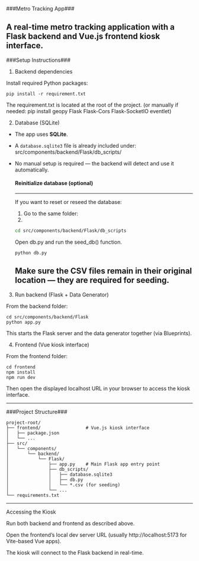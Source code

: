 ###Metro Tracking App###

A real-time metro tracking application with a Flask backend and Vue.js frontend kiosk interface.
---
###Setup Instructions###
1. Backend dependencies

Install required Python packages:

```
pip install -r requirement.txt 
```

The requirement.txt is located at the root of the project. 
(or manually if needed: pip install geopy Flask Flask-Cors Flask-SocketIO eventlet)

2. Database (SQLite)  
- The app uses **SQLite**.  
- A `database.sqlite3` file is already included under:  
src/components/backend/Flask/db_scripts/

- No manual setup is required — the backend will detect and use it automatically.  

   #### Reinitialize database (optional) 
   ---
   If you want to reset or reseed the database:  
   1. Go to the same folder:
   2. 
    ```bash
    cd src/components/backend/Flask/db_scripts
   ```
   Open db.py and run the seed_db() function.
   
   ```
   python db.py
   ```
   
   Make sure the CSV files remain in their original location — they are required for seeding.
   ---

3. Run backend (Flask + Data Generator)

From the backend folder:

```
cd src/components/backend/Flask
python app.py
```

This starts the Flask server and the data generator together (via Blueprints).

4. Frontend (Vue kiosk interface)

From the frontend folder:
```
cd frontend
npm install
npm run dev
```

Then open the displayed localhost URL in your browser to access the kiosk interface.

---
###Project Structure###
```
project-root/
├── frontend/                 # Vue.js kiosk interface
│   ├── package.json
│   └── ...
├── src/
│   └── components/
│       └── backend/
│           └── Flask/
│               ├── app.py    # Main Flask app entry point
│               ├── db_scripts/
│               │   ├── database.sqlite3
│               │   ├── db.py
│               │   └── *.csv (for seeding)
│               └── ...
└── requirements.txt
```
---
Accessing the Kiosk


Run both backend and frontend as described above.

Open the frontend’s local dev server URL (usually http://localhost:5173 for Vite-based Vue apps).

The kiosk will connect to the Flask backend in real-time.
